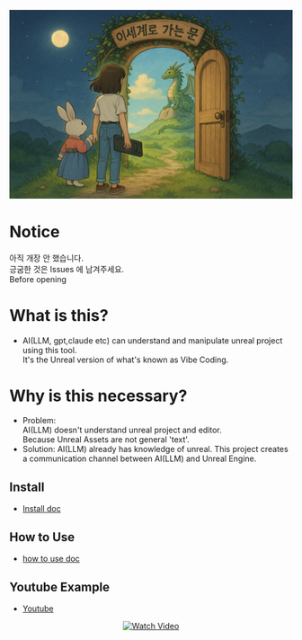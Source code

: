 ![](docs/images/Door_0.png)

# Notice
아직 개장 안 했습니다.  
긍굼한 것은 Issues 에 남겨주세요.  
Before opening

# What is this?
- AI(LLM, gpt,claude etc) can understand and manipulate unreal project using this tool.  
  It's the Unreal version of what's known as Vibe Coding.

# Why is this necessary?

- Problem:  
  AI(LLM) doesn't understand unreal project and editor.  
  Because Unreal Assets are not general 'text'.  
- Solution:
  AI(LLM) already has knowledge of unreal.
  This project creates a communication channel between AI(LLM) and Unreal Engine.
  

## Install
- [Install doc](docs/install/install.md)

## How to Use
- [how to use doc](docs/howtouse/howtouse.md)

## Youtube Example
- [Youtube](https://www.youtube.com/@creatorsoul804/videos)
<div align="center">
  <a href="https://youtu.be/PichNsW0-ko?si=Kl1xA35L_N3ZrbtM">
    <img src="https://i.ytimg.com/an_webp/PichNsW0-ko/mqdefault_6s.webp?du=3000&sqp=COCgp8QG&rs=AOn4CLBJS7rCPL75tgDXvxPQi7I0WfDKVA" width="400" alt="Watch Video"/>
  </a>
</div>  


